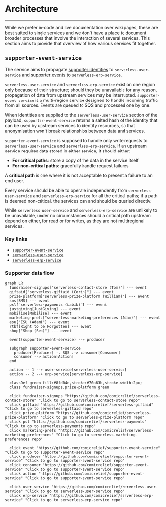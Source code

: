 # Architecture
***

While we prefer in-code and live documentation over wiki pages, these are best suited to single services and we don't have a place to document broader processes that involve the interaction of several services. This section aims to provide that overview of how various services fit together.

## `supporter-event-service`

The service aims to propagate [supporter identities](https://github.com/comicrelief/data-models/tree/master/src/schemas/user-service/models/requests) to `serverless-user-service` and [supporter events](https://github.com/comicrelief/data-models/tree/master/src/schemas/erp/models/actions) to `serverless-erp-service`.

`serverless-user-service` and `serverless-erp-service` exist on one region only because of their structure; should they be unavailable for any reason, propagation of data from upstream services may be interrupted. `supporter-event-service` is a multi-region service designed to handle incoming traffic from all sources. Events are queued to SQS and processed one by one.

When identities are supplied to the `serverless-user-service` section of the payload, `supporter-event-service` returns a salted hash of the identity that can be used by upstream services to identify resources, so that anonymisation won't break relationships between data and services.

`supporter-event-service` is supposed to handle only write requests to `serverless-user-service` and `serverless-erp-service`. If an upstream service requires data stored in either service, it should either:

- **For critical paths**: store a copy of the data in the service itself
- **For non-critical paths**: gracefully handle request failures

A **critical path** is one where it is not acceptable to present a failure to an end user.

Every service should be able to operate independently from `serverless-user-service` and `serverless-erp-service` for all the critical paths; if a path is deemed non-critical, the services can and should be queried directly.

While `serverless-user-service` and `serverless-erp-service` are unlikely to be unavailable, under no circumstances should a critical path upstream depend on either, for read or for writes, as they are not multiregional services.

### Key links

- [`supporter-event-service`](https://github.com/comicrelief/supporter-event-service)
- [`serverless-user-service`](https://github.com/comicrelief/serverless-user-service)
- [`serverless-erp-service`](https://github.com/comicrelief/serverless-erp-service)

### Supporter data flow

```mermaid
graph LR
  fundraiser-signups["serverless-contact-store (Tom)"] --- event
  giftaid["serverless-giftaid (Corin)"] --- event
  prize-platform["serverless-prize-platform (William)"] --- event
  sms[SMS] --- event
  psl["serverless-payments (Labib)"] --- event
  justgiving[JustGiving] --- event
  mobilise[Mobilise] --- event
  marketing-prefs["serverless-marketing-preferences (Adam)"] --- event
  esu["ESU (Adam)"] --- event
  rtbf[Right to be Forgotten] --- event
  shop["Shop (Seb)"] --- event

  event(supporter-event-service) --> producer

  subgraph supporter-event-service
    producer[Producer] -. SQS .-> consumer[Consumer]
    consumer --> action[Action]
  end

  action -- 1 --> user-service[serverless-user-service]
  action -- 2 --> erp-service[serverless-erp-service]

  classDef green fill:#8fd04e,stroke:#70a63b,stroke-width:2px;
  class fundraiser-signups,prize-platform green

  click fundraiser-signups "https://github.com/comicrelief/serverless-contact-store" "Click to go to serverless-contact-store repo"
  click giftaid "https://github.com/comicrelief/serverless-giftaid" "Click to go to serverless-giftaid repo"
  click prize-platform "https://github.com/comicrelief/serverless-prize-platform" "Click to go to serverless-prize-platform repo"
  click psl "https://github.com/comicrelief/serverless-payments" "Click to go to serverless-payments repo"
  click marketing-prefs "https://github.com/comicrelief/serverless-marketing-preferences" "Click to go to serverless-marketing-preferences repo"

  click event "https://github.com/comicrelief/supporter-event-service" "Click to go to supporter-event-service repo"
  click producer "https://github.com/comicrelief/supporter-event-service" "Click to go to supporter-event-service repo"
  click consumer "https://github.com/comicrelief/supporter-event-service" "Click to go to supporter-event-service repo"
  click action "https://github.com/comicrelief/supporter-event-service" "Click to go to supporter-event-service repo"

  click user-service "https://github.com/comicrelief/serverless-user-service" "Click to go to serverless-user-service repo"
  click erp-service "https://github.com/comicrelief/serverless-erp-service" "Click to go to serverless-erp-service repo"
```
